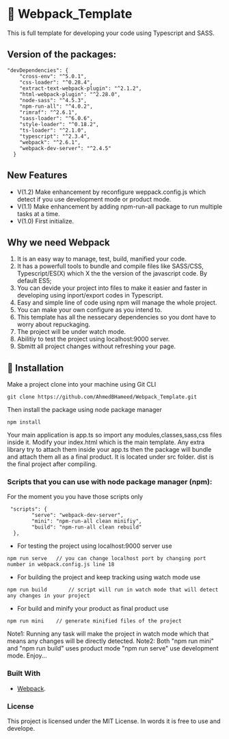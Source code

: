 # 🔨 Webpack_Template
This is full template for developing your code using Typescript and SASS.

## Version of the packages:
```JS
"devDependencies": {
    "cross-env": "^5.0.1",
    "css-loader": "^0.28.4",
    "extract-text-webpack-plugin": "^2.1.2",
    "html-webpack-plugin": "^2.28.0",
    "node-sass": "^4.5.3",
    "npm-run-all": "^4.0.2",
    "rimraf": "^2.6.1",
    "sass-loader": "^6.0.6",
    "style-loader": "^0.18.2",
    "ts-loader": "^2.1.0",
    "typescript": "^2.3.4",
    "webpack": "^2.6.1",
    "webpack-dev-server": "^2.4.5"
  }
```

## New Features
- V(1.2) Make enhancement by reconfigure weppack.config.js which detect if you use development mode or product mode.
- V(1.1) Make enhancement by adding npm-run-all package to run multiple tasks at a time.
- V(1.0) First initialize.

## Why we need Webpack

1. It is an easy way to manage, test, build, manified your code.
2. It has a powerfull tools to bundle and compile files like SASS/CSS, Typescript/ES(X) which X the the version of the javascript code. By default ES5;
3. You can devide your project into files to make it easier and faster in developing using inport/export codes in Typescript.
4. Easy and simple line of code using npm will manage the whole project.
5. You can make your own configure as you intend to.
6. This template has all the nessecary dependencies so you dont have to worry about repuckaging.
7. The project will be under watch mode.
8. Abilitiy to test the project using localhost:9000 server.
9. Sbmitt all project changes without refreshing your page.

## 🔬 Installation

Make a project clone into your machine using Git CLI
```JS
git clone https://github.com/AhmedBHameed/Webpack_Template.git
```
Then install the package using node package manager
```JS
npm install
```
Your main application is app.ts so import any modules,classes,sass,css files inside it.
Modify your index.html which is the main template. Any extra library try to attach them inside your app.ts then the package will bundle and attach them all as a final product.
It is located under src folder.
dist is the final project after compiling.

### Scripts that you can use with node package manager (npm):
For the moment you you have those scripts only
```JS
 "scripts": {
		"serve": "webpack-dev-server",
		"mini": "npm-run-all clean minifiy",
	  	"build": "npm-run-all clean rebuild"
  },
```
* For testing the project using localhost:9000 server use
```JS
npm run serve 	// you can change localhost port by changing port number in webpack.config.js line 18
```

* For building the project and keep tracking using watch mode use
```JS
npm run build		// script will run in watch mode that will detect any changes in your project
```

* For build and minify your product as final product use
```JS
npm run mini	// generate minified files of the project
```

Note1: Running any task will make the project in watch mode which that means any changes will be directly detected.
Note2: Both "npm run mini" and "npm run build" uses product mode "npm run serve" use development mode.
Enjoy...

### Built With
* [Webpack](https://webpack.js.org/).

### License

This project is licensed under the MIT License.
In words it is free to use and develope.